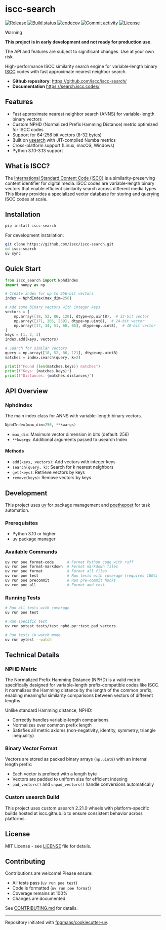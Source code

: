 # iscc-search

[![Release](https://img.shields.io/github/v/release/iscc/iscc-search)](https://img.shields.io/github/v/release/iscc/iscc-search)
[![Build status](https://img.shields.io/github/actions/workflow/status/iscc/iscc-search/main.yml?branch=main)](https://github.com/iscc/iscc-search/actions/workflows/main.yml?query=branch%3Amain)
[![codecov](https://codecov.io/gh/iscc/iscc-search/branch/main/graph/badge.svg)](https://codecov.io/gh/iscc/iscc-search)
[![Commit activity](https://img.shields.io/github/commit-activity/m/iscc/iscc-search)](https://img.shields.io/github/commit-activity/m/iscc/iscc-search)
[![License](https://img.shields.io/github/license/iscc/iscc-search)](https://img.shields.io/github/license/iscc/iscc-search)

> [!WARNING]
> **This project is in early development and not ready for production use.**
>
> The API and features are subject to significant changes. Use at your own risk.

High-performance ISCC similarity search engine for variable-length binary [ISCC](https://iscc.codes) codes with fast
approximate nearest neighbor search.

- **Github repository**: <https://github.com/iscc/iscc-search/>
- **Documentation** <https://search.iscc.codes/>

## Features

- Fast approximate nearest neighbor search (ANNS) for variable-length binary vectors
- Custom NPHD (Normalized Prefix Hamming Distance) metric optimized for ISCC codes
- Support for 64-256 bit vectors (8-32 bytes)
- Built on [usearch](https://github.com/unum-cloud/usearch) with JIT-compiled Numba metrics
- Cross-platform support (Linux, macOS, Windows)
- Python 3.10-3.13 support

## What is ISCC?

The [International Standard Content Code (ISCC)](https://iscc.codes) is a similarity-preserving content
identifier for digital media. ISCC codes are variable-length binary vectors that enable efficient similarity
search across different media types. This library provides a specialized vector database for storing and
querying ISCC codes at scale.

## Installation

```bash
pip install iscc-search
```

For development installation:

```bash
git clone https://github.com/iscc/iscc-search.git
cd iscc-search
uv sync
```

## Quick Start

```python
from iscc_search import NphdIndex
import numpy as np

# Create index for up to 256-bit vectors
index = NphdIndex(max_dim=256)

# Add some binary vectors with integer keys
vectors = [
    np.array([18, 52, 86, 120], dtype=np.uint8),  # 32-bit vector
    np.array([171, 205, 239], dtype=np.uint8),  # 24-bit vector
    np.array([17, 34, 51, 68, 85], dtype=np.uint8),  # 40-bit vector
]
keys = [1, 2, 3]
index.add(keys, vectors)

# Search for similar vectors
query = np.array([18, 52, 86, 121], dtype=np.uint8)
matches = index.search(query, k=2)

print(f"Found {len(matches.keys)} matches")
print(f"Keys: {matches.keys}")
print(f"Distances: {matches.distances}")
```

## API Overview

### NphdIndex

The main index class for ANNS with variable-length binary vectors.

```python
NphdIndex(max_dim=256, **kwargs)
```

- `max_dim`: Maximum vector dimension in bits (default: 256)
- `**kwargs`: Additional arguments passed to usearch Index

#### Methods

- `add(keys, vectors)`: Add vectors with integer keys
- `search(query, k)`: Search for k nearest neighbors
- `get(keys)`: Retrieve vectors by keys
- `remove(keys)`: Remove vectors by keys

## Development

This project uses [uv](https://docs.astral.sh/uv/) for package management and
[poethepoet](https://github.com/nat-n/poethepoet) for task automation.

### Prerequisites

- Python 3.10 or higher
- [uv](https://docs.astral.sh/uv/) package manager

### Available Commands

```bash
uv run poe format-code      # Format Python code with ruff
uv run poe format-markdown  # Format markdown files
uv run poe format           # Format all files
uv run poe test             # Run tests with coverage (requires 100%)
uv run poe precommit        # Run pre-commit hooks
uv run poe all              # Format and test
```

### Running Tests

```bash
# Run all tests with coverage
uv run poe test

# Run specific test
uv run pytest tests/test_nphd.py::test_pad_vectors

# Run tests in watch mode
uv run pytest --watch
```

## Technical Details

### NPHD Metric

The Normalized Prefix Hamming Distance (NPHD) is a valid metric specifically designed for variable-length
prefix-compatible codes like ISCC. It normalizes the Hamming distance by the length of the common prefix,
enabling meaningful similarity comparisons between vectors of different lengths.

Unlike standard Hamming distance, NPHD:

- Correctly handles variable-length comparisons
- Normalizes over common prefix length
- Satisfies all metric axioms (non-negativity, identity, symmetry, triangle inequality)

### Binary Vector Format

Vectors are stored as packed binary arrays (`np.uint8`) with an internal length prefix:

- Each vector is prefixed with a length byte
- Vectors are padded to uniform size for efficient indexing
- `pad_vectors()` and `unpad_vectors()` handle conversions automatically

### Custom usearch Build

This project uses custom usearch 2.21.0 wheels with platform-specific builds hosted at iscc.github.io to ensure
consistent behavior across platforms.

## License

MIT License - see [LICENSE](LICENSE) file for details.

## Contributing

Contributions are welcome! Please ensure:

- All tests pass (`uv run poe test`)
- Code is formatted (`uv run poe format`)
- Coverage remains at 100%
- Changes are documented

See [CONTRIBUTING.md](CONTRIBUTING.md) for details.

______________________________________________________________________

Repository initiated with [fpgmaas/cookiecutter-uv](https://github.com/fpgmaas/cookiecutter-uv).
